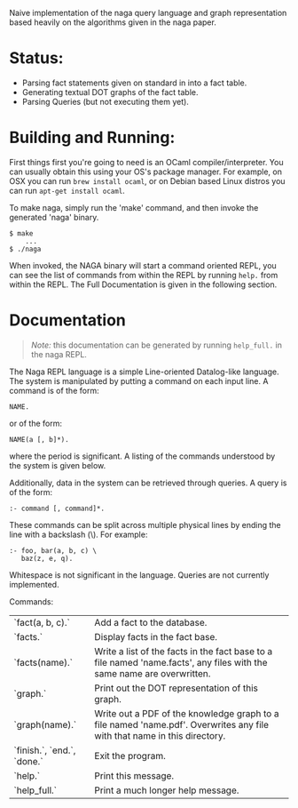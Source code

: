 Naive implementation of the naga query language and graph representation based
heavily on the algorithms given in the naga paper.

# Status:

* Parsing fact statements given on standard in into a fact table.
* Generating textual DOT graphs of the fact table.
* Parsing Queries (but not executing them yet).

# Building and Running:

First things first you're going to need is an OCaml compiler/interpreter. You
can usually obtain this using your OS's package manager. For example, on OSX
you can run `brew install ocaml`, or on Debian based Linux distros you can run
`apt-get install ocaml`.

To make naga, simply run the 'make' command, and then invoke the generated
'naga' binary.

    $ make
        ...
    $ ./naga

When invoked, the NAGA binary will start a command oriented REPL, you can
see the list of commands from within the REPL by running `help.` from
within the REPL. The Full Documentation is given in the following section.

# Documentation

> *Note:* this documentation can be generated by running `help_full.` in the
> naga REPL.

The Naga REPL language is a simple Line-oriented Datalog-like language.
The system is manipulated by putting a command on each input line. A command
is of the form: 

    NAME.

or of the form:

    NAME(a [, b]*).

where the period is significant. A listing of the commands understood 
by the system is given below.

Additionally, data in the system can be retrieved through queries. A query is of
the form:

    :- command [, command]*.

These commands can be split across multiple physical lines by ending the line
with a backslash (\\). For example:

    :- foo, bar(a, b, c) \
       baz(z, e, q).

Whitespace is not significant in the language. Queries are not currently
implemented.

Commands:

<table>
    <tr>
        <td>`fact(a, b, c).`</td>
        <td>Add a fact to the database.</td>
    </tr>
    <tr>
        <td>`facts.`</td>
        <td>Display facts in the fact base.</td>
    </tr>
    <tr>
        <td>`facts(name).`</td>
        <td>Write a list of the facts in the fact base to a file named 
        'name.facts', any files with the same name are overwritten.</td>
    </tr>
    <tr>
        <td>`graph.`</td>
        <td>Print out the DOT representation of this graph.</td>
    </tr>
    <tr>
        <td>`graph(name).`</td>
        <td>Write out a PDF of the knowledge graph to a file named 'name.pdf'. 
         Overwrites any file with that name in this directory.</td>
     </tr>
     <tr>
        <td>`finish.`, `end.`, `done.`</td>
        <td>Exit the program.</td>
    </tr>
    <tr>
        <td>`help.`</td>
        <td>Print this message.</td>
    </tr>
    <tr>
        <td>`help_full.`</td>
        <td>Print a much longer help message.</td>
    </tr>
</table>
